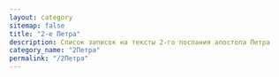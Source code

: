 ```yaml
---
layout: category
sitemap: false
title: "2-е Петра"
description: Список записок на тексты 2-го послания апостола Петра
category_name: "2Петра"
permalink: "/2Петра"
---
```


